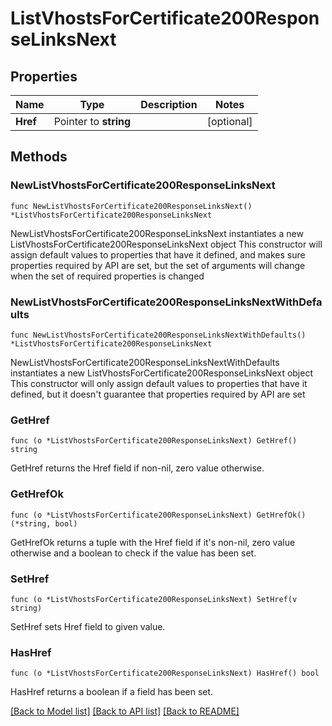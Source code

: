 # ListVhostsForCertificate200ResponseLinksNext

## Properties

Name | Type | Description | Notes
------------ | ------------- | ------------- | -------------
**Href** | Pointer to **string** |  | [optional] 

## Methods

### NewListVhostsForCertificate200ResponseLinksNext

`func NewListVhostsForCertificate200ResponseLinksNext() *ListVhostsForCertificate200ResponseLinksNext`

NewListVhostsForCertificate200ResponseLinksNext instantiates a new ListVhostsForCertificate200ResponseLinksNext object
This constructor will assign default values to properties that have it defined,
and makes sure properties required by API are set, but the set of arguments
will change when the set of required properties is changed

### NewListVhostsForCertificate200ResponseLinksNextWithDefaults

`func NewListVhostsForCertificate200ResponseLinksNextWithDefaults() *ListVhostsForCertificate200ResponseLinksNext`

NewListVhostsForCertificate200ResponseLinksNextWithDefaults instantiates a new ListVhostsForCertificate200ResponseLinksNext object
This constructor will only assign default values to properties that have it defined,
but it doesn't guarantee that properties required by API are set

### GetHref

`func (o *ListVhostsForCertificate200ResponseLinksNext) GetHref() string`

GetHref returns the Href field if non-nil, zero value otherwise.

### GetHrefOk

`func (o *ListVhostsForCertificate200ResponseLinksNext) GetHrefOk() (*string, bool)`

GetHrefOk returns a tuple with the Href field if it's non-nil, zero value otherwise
and a boolean to check if the value has been set.

### SetHref

`func (o *ListVhostsForCertificate200ResponseLinksNext) SetHref(v string)`

SetHref sets Href field to given value.

### HasHref

`func (o *ListVhostsForCertificate200ResponseLinksNext) HasHref() bool`

HasHref returns a boolean if a field has been set.


[[Back to Model list]](../README.md#documentation-for-models) [[Back to API list]](../README.md#documentation-for-api-endpoints) [[Back to README]](../README.md)


